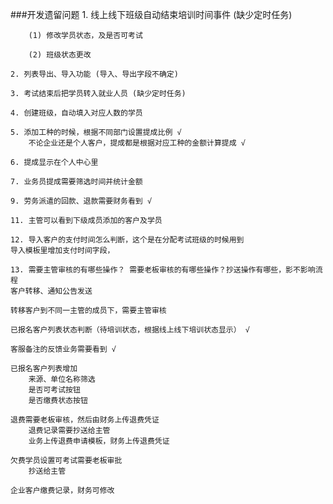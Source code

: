 ###开发遗留问题
    1. 线上线下班级自动结束培训时间事件 (缺少定时任务)
    
        (1) 修改学员状态，及是否可考试
        
        (2) 班级状态更改
    
    2. 列表导出、导入功能 (导入、导出字段不确定)
    
    3. 考试结束后把学员转入就业人员 (缺少定时任务)
    
    4. 创建班级，自动填入对应人数的学员
    
    5. 添加工种的时候，根据不同部门设置提成比例 √
        不论企业还是个人客户，提成都是根据对应工种的金额计算提成 √
    
    6. 提成显示在个人中心里
    
    7. 业务员提成需要筛选时间并统计金额
    
    9. 劳务派遣的回款、退款需要财务看到 √
    
    11. 主管可以看到下级成员添加的客户及学员
    
    12. 导入客户的支付时间怎么判断，这个是在分配考试班级的时候用到
    导入模板里增加支付时间字段，
    
    13. 需要主管审核的有哪些操作？ 需要老板审核的有哪些操作？抄送操作有哪些，影不影响流程
    客户转移、通知公告发送
    
    转移客户到不同一主管的成员下，需要主管审核
    
    已报名客户列表状态判断（待培训状态，根据线上线下培训状态显示） √
    
    客服备注的反馈业务需要看到 √
    
    已报名客户列表增加
        来源、单位名称筛选
        是否可考试按钮
        是否缴费状态按钮
    
    退费需要老板审核，然后由财务上传退费凭证
        退费记录需要抄送给主管
        业务上传退费申请模板，财务上传退费凭证
    
    欠费学员设置可考试需要老板审批
        抄送给主管
    
    企业客户缴费记录，财务可修改